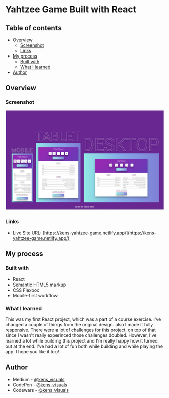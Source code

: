 # Yahtzee Game Built with React

## Table of contents

- [Overview](#overview)
  - [Screenshot](#screenshot)
  - [Links](#links)
- [My process](#my-process)
  - [Built with](#built-with)
  - [What I learned](#what-i-learned)
- [Author](#author)

## Overview

### Screenshot

![screenshot](./screenshot.png)

### Links

- Live Site URL: [https://kens-yahtzee-game.netlify.app/](https://kens-yahtzee-game.netlify.app/)

## My process

### Built with

- React
- Semantic HTML5 markup
- CSS Flexbox
- Mobile-first workflow

### What I learned

This was my first React project, which was a part of a course exercise. I've changed a couple of things from the original design. also I made it fully responsive. There were a lot of challenges for this project, on top of that since I wasn't really experinced those challenges doubled. However, I've learned a lot while building this project and I'm really happy how it turned out at the end. I've had a lot of fun both while building and while playing the app. I hope you like it too!

## Author

- Medium - [@kens_visuals](https://medium.com/@kens_visuals)
- CodePen - [@kens-visuals](https://codepen.io/kens-visuals)
- Codewars - [@kens_visuals](https://www.codewars.com/users/kens_visuals)
